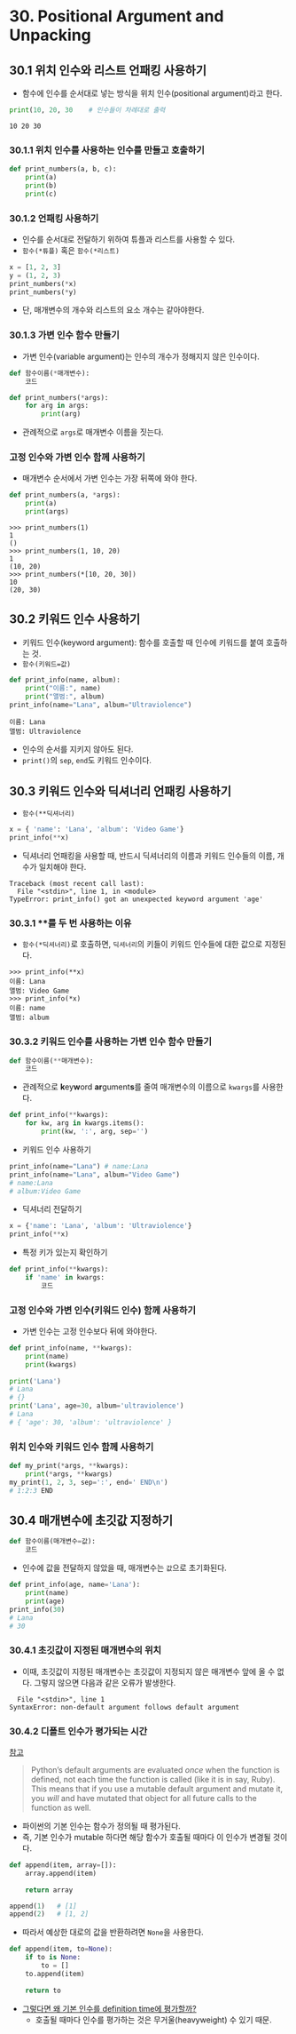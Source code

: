 # 30. Positional Argument and Unpacking

## 30.1 위치 인수와 리스트 언패킹 사용하기

- 함수에 인수를 순서대로 넣는 방식을 위치 인수(positional argument)라고 한다.

```python
print(10, 20, 30	# 인수들이 차례대로 출력
```

```
10 20 30
```



### 30.1.1 위치 인수를 사용하는 인수를 만들고 호출하기

```python
def print_numbers(a, b, c):
    print(a)
    print(b)
    print(c)
```



### 30.1.2 언패킹 사용하기

- 인수를 순서대로 전달하기 위하여 튜플과 리스트를 사용할 수 있다.
- `함수(*튜플)` 혹은 `함수(*리스트)` 

```python
x = [1, 2, 3]
y = (1, 2, 3)
print_numbers(*x)
print_numbers(*y)
```

- 단, 매개변수의 개수와 리스트의 요소 개수는 같아야한다.



### 30.1.3 가변 인수 함수 만들기

- 가변 인수(variable argument)는 인수의 개수가 정해지지 않은 인수이다.

```python
def 함수이름(*매개변수):
    코드
```

```python
def print_numbers(*args):
    for arg in args:
        print(arg)
```

- 관례적으로 `args`로 매개변수 이름을 짓는다.



### 고정 인수와 가변 인수 함께 사용하기

- 매개변수 순서에서 가변 인수는 가장 뒤쪽에 와야 한다.

```python
def print_numbers(a, *args):
    print(a)
    print(args)
```

```
>>> print_numbers(1)
1
()
>>> print_numbers(1, 10, 20)
1
(10, 20)
>>> print_numbers(*[10, 20, 30])
10
(20, 30)
```



## 30.2 키워드 인수 사용하기

- 키워드 인수(keyword argument): 함수를 호출할 때 인수에 키워드를 붙여 호출하는 것.
- `함수(키워드=값)`

```python
def print_info(name, album):
    print("이름:", name)
    print("앨범:", album)
print_info(name="Lana", album="Ultraviolence")
```

```
이름: Lana
앨범: Ultraviolence
```

- 인수의 순서를 지키지 않아도 된다.
- `print()`의 `sep`, `end`도 키워드 인수이다.



## 30.3 키워드 인수와 딕셔너리 언패킹 사용하기

- `함수(**딕셔너리)`

```python
x = { 'name': 'Lana', 'album': 'Video Game'}
print_info(**x)
```

- 딕셔너리 언패킹을 사용할 때, 반드시 딕셔너리의 이름과 키워드 인수들의 이름, 개수가 일치해야 한다.

```
Traceback (most recent call last):
  File "<stdin>", line 1, in <module>
TypeError: print_info() got an unexpected keyword argument 'age'
```



### 30.3.1 **를 두 번 사용하는 이유

- `함수(*딕셔너리)`로 호출하면, `딕셔너리`의 키들이 키워드 인수들에 대한 값으로 지정된다.

```
>>> print_info(**x)
이름: Lana
앨범: Video Game
>>> print_info(*x)
이름: name
앨범: album
```



### 30.3.2 키워드 인수를 사용하는 가변 인수 함수 만들기

```python
def 함수이름(**매개변수):
    코드
```

- 관례적으로 **k**ey**w**ord **ar**gument**s**를 줄여 매개변수의 이름으로 `kwargs`를 사용한다.

```python
def print_info(**kwargs):
    for kw, arg in kwargs.items():
        print(kw, ':', arg, sep='')
```

- 키워드 인수 사용하기

```python
print_info(name="Lana")	# name:Lana
print_info(name="Lana", album="Video Game")
# name:Lana
# album:Video Game
```

- 딕셔너리 전달하기

```python
x = {'name': 'Lana', 'album': 'Ultraviolence'}
print_info(**x)
```

- 특정 키가 있는지 확인하기

```python
def print_info(**kwargs):
    if 'name' in kwargs:
        코드
```



### 고정 인수와 가변 인수(키워드 인수) 함께 사용하기

- 가변 인수는 고정 인수보다 뒤에 와야한다.

```python
def print_info(name, **kwargs):
    print(name)
    print(kwargs)
    
print('Lana')
# Lana
# {}
print('Lana', age=30, album='ultraviolence')
# Lana
# { 'age': 30, 'album': 'ultraviolence' }
```



### 위치 인수와 키워드 인수 함께 사용하기

```python
def my_print(*args, **kwargs):
    print(*args, **kwargs)
my_print(1, 2, 3, sep=':', end=' END\n')
# 1:2:3 END
```



## 30.4 매개변수에 초깃값 지정하기

```python
def 함수이름(매개변수=값):
    코드
```

- 인수에 값을 전달하지 않았을 때, 매개변수는 `값`으로 초기화된다.

```python
def print_info(age, name='Lana'):
    print(name)
    print(age)
print_info(30)
# Lana
# 30
```



### 30.4.1 초깃값이 지정된 매개변수의 위치

- 이때, 초깃값이 지정된 매개변수는 초깃값이 지정되지 않은 매개변수 앞에 올 수 없다. 그렇지 않으면 다음과 같은 오류가 발생한다.

```
  File "<stdin>", line 1
SyntaxError: non-default argument follows default argument
```



### 30.4.2 디폴트 인수가 평가되는 시간

[참고](https://docs.python-guide.org/writing/gotchas/)

>  Python’s default arguments are evaluated *once* when the function is defined, not each time the function is called (like it is in say, Ruby). This means that if you use a mutable default argument and mutate it, you *will* and have mutated that object for all future calls to the function as well.

- 파이썬의 기본 인수는 함수가 정의될 때 평가된다.
- 즉, 기본 인수가 mutable 하다면 해당 함수가 호출될 때마다 이 인수가 변경될 것이다.

```python
def append(item, array=[]):
    array.append(item)
    
    return array

append(1)	# [1]
append(2)	# [1, 2]
```

- 따라서 예상한 대로의 값을 반환하려면 `None`을 사용한다.

```python
def append(item, to=None):
    if to is None:
        to = []
    to.append(item)
    
    return to
```

- [그렇다면 왜 기본 인수를 definition time에 평가할까?](https://stackoverflow.com/questions/1651154/why-are-default-arguments-evaluated-at-definition-time)
  - 호출될 때마다 인수를 평가하는 것은 무거울(heavyweight) 수 있기 때문.

